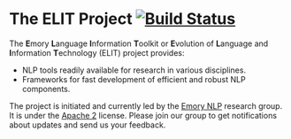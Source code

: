 # The ELIT Project [![Build Status](https://travis-ci.org/emorynlp/elit.svg?branch=master)](https://travis-ci.org/emorynlp/elit)

The **E**mory **L**anguage **I**nformation **T**oolkit or **E**volution of **L**anguage and **I**nformation **T**echnology (ELIT) project provides:

* NLP tools readily available for research in various disciplines.
* Frameworks for fast development of efficient and robust NLP components.

The project is initiated and currently led by the [Emory NLP](http://nlp.mathcs.emory.edu) research group. It is under the [Apache 2](http://www.apache.org/licenses/LICENSE-2.0) license. Please join our group to get notifications about updates and send us your feedback.

<!--## Notes

* The python codes generally follow the PEP 8 coding style except: `E221`, `E272`, `E701`.-->